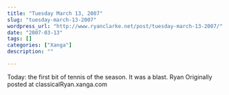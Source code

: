 ```yaml
---
title: "Tuesday March 13, 2007"
slug: "tuesday-march-13-2007"
wordpress_url: "http://www.ryanclarke.net/post/tuesday-march-13-2007/"
date: "2007-03-13"
tags: []
categories: ["Xanga"]
description: ""

---
```


Today: the first bit of tennis of the season. It was a blast.
Ryan
Originally posted at classicalRyan.xanga.com
